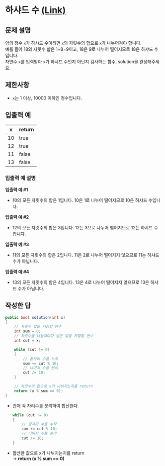 # 하샤드 수 [(Link)](https://school.programmers.co.kr/learn/courses/30/lessons/12947)

## 문제 설명
양의 정수 `x`가 하샤드 수이려면 `x`의 자릿수의 합으로 `x`가 나누어져야 합니다.   
예를 들어 18의 자릿수 합은 1+8=9이고, 18은 9로 나누어 떨어지므로 18은 하샤드 수입니다.   
자연수 `x`를 입력받아 `x`가 하샤드 수인지 아닌지 검사하는 함수, solution을 완성해주세요.

## 제한사항
- `x`는 1 이상, 10000 이하인 정수입니다.

## 입출력 예
|x|return|
|------|---|
|10|true|
|12|true|
|11|false|
|13|false|

### 입출력 예 설명

**입출력 예 #1**
  - 10의 모든 자릿수의 합은 1입니다. 10은 1로 나누어 떨어지므로 10은 하샤드 수입니다.
  
**입출력 예 #2**
  - 12의 모든 자릿수의 합은 3입니다. 12는 3으로 나누어 떨어지므로 12는 하샤드 수입니다.
  
**입출력 예 #3**
  - 11의 모든 자릿수의 합은 2입니다. 11은 2로 나누어 떨어지지 않으므로 11는 하샤드 수가 아닙니다.
  
**입출력 예 #4**
  - 13의 모든 자릿수의 합은 4입니다. 13은 4로 나누어 떨어지지 않으므로 13은 하샤드 수가 아닙니다.

## 작성한 답

```cs
public bool solution(int x)
{
    // 자릿수 합을 저장할 변수
    int sum = 0;
    // 자릿수를 나눌때마다 남은 값을 저장할 변수
    int cut = x;

    while (cut != 0)
    {
        // 끝자리 수를 누적
        sum += cut % 10;
        // 나머지 수를 분리
        cut /= 10;
    }

    // 자릿수의 합으로 x가 나눠지는지를 return
    return (x % sum == 0);
}
```

- 먼저 각 자리수를 분리하여 합산한다.
  ```cs
  while (cut != 0)
  {
      // 끝자리 수를 누적
      sum += cut % 10;
      // 나머지 수를 분리
      cut /= 10;
  }
  ```

- 합산한 값으로 x가 나눠지는지를 return   
  -> **return (x % sum == 0)**